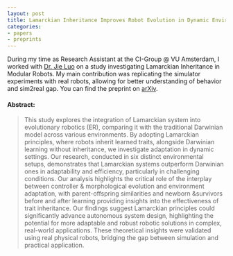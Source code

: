 ```yaml
---
layout: post
title: Lamarckian Inheritance Improves Robot Evolution in Dynamic Environments
categories:
- papers
- preprints
---
```


During my time as Research Assistant at the CI-Group @ VU Amsterdam, I worked with [Dr. Jie Luo](https://scholar.google.com/citations?user=fqimtqwAAAAJ&hl=en) on a study investigating Lamarckian Inheritance in Modular Robots. My main contribution was replicating the simulator experiments with real robots, allowing for better understanding of behavior and sim2real gap.
You can find the preprint on [arXiv](https://arxiv.org/abs/2403.19545).

#### Abstract:

> This study explores the integration of Lamarckian system into evolutionary robotics (ER), comparing it with the traditional Darwinian model across various environments. By adopting Lamarckian principles, where robots inherit learned traits, alongside Darwinian learning without inheritance, we investigate adaptation in dynamic settings. Our research, conducted in six distinct environmental setups, demonstrates that Lamarckian systems outperform Darwinian ones in adaptability and efficiency, particularly in challenging conditions. Our analysis highlights the critical role of the interplay between controller \& morphological evolution and environment adaptation, with parent-offspring similarities and newborn \&survivors before and after learning providing insights into the effectiveness of trait inheritance. Our findings suggest Lamarckian principles could significantly advance autonomous system design, highlighting the potential for more adaptable and robust robotic solutions in complex, real-world applications. These theoretical insights were validated using real physical robots, bridging the gap between simulation and practical application.